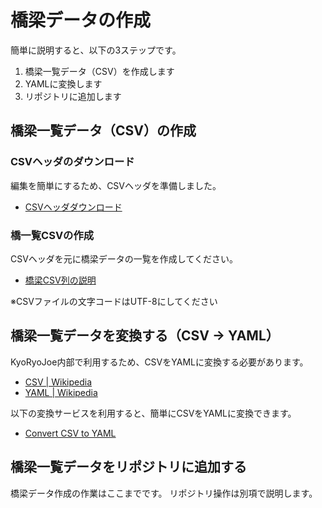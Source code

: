 橋梁データの作成
================

簡単に説明すると、以下の3ステップです。

1. 橋梁一覧データ（CSV）を作成します
1. YAMLに変換します
1. リポジトリに追加します

橋梁一覧データ（CSV）の作成
--------------------------

### CSVヘッダのダウンロード

編集を簡単にするため、CSVヘッダを準備しました。
* [CSVヘッダダウンロード](https://raw.githubusercontent.com/kyoryojoe/app/main/public/bridges_header.csv)

### 橋一覧CSVの作成

CSVヘッダを元に橋梁データの一覧を作成してください。
* [橋梁CSV列の説明](bridge_csv_layout.md)

※CSVファイルの文字コードはUTF-8にしてください

橋梁一覧データを変換する（CSV → YAML）
-------------------------------------

KyoRyoJoe内部で利用するため、CSVをYAMLに変換する必要があります。

* [CSV | Wikipedia](https://ja.wikipedia.org/wiki/Comma-Separated_Values)
* [YAML | Wikipedia](https://ja.wikipedia.org/wiki/YAML)

以下の変換サービスを利用すると、簡単にCSVをYAMLに変換できます。

* [Convert CSV to YAML](https://www.convertcsv.com/csv-to-yaml.htm)

橋梁一覧データをリポジトリに追加する
-----------------------------------

橋梁データ作成の作業はここまでです。
リポジトリ操作は別項で説明します。
